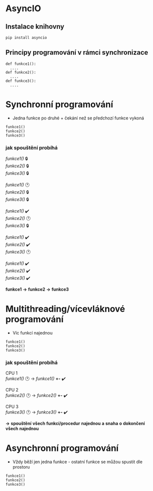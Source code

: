 # AsyncIO 


## Instalace knihovny
```
pip install asyncio
```
## Principy programování v rámci synchronizace
```
def funkce1():
  ....
def funkce2():
  ....
def funkce3():
  ....
```
# Synchronní programování
+ Jedna funkce po druhé + čekání než se předchozí funkce vykoná
```
funkce1()
funkce2()
funkce3()
```
### jak spouštění probíhá
*funkce1()* 🔒  
*funkce2()* 🔒  
*funkce3()* 🔒  

*funkce1()* 🕐  
*funkce2()* 🔒  
*funkce3()* 🔒  

*funkce1()* ✔️  
*funkce2()* 🕐  
*funkce3()* 🔒  

*funkce1()* ✔️  
*funkce2()* ✔️  
*funkce3()* 🕐  

*funkce1()* ✔️  
*funkce2()* ✔️  
*funkce3()* ✔️  

**funkce1** **->** **funkce2** **->** **funkce3**

# Multithreading/vícevláknové programování
+ Víc funkcí najednou
```
funkce1()
funkce2()
funkce3()
```
### jak spouštění probíhá
CPU 1  
*funkce1()* 🕐 -> *funkce1()* **+-** ✔️

CPU 2  
*funkce2()* 🕐 -> *funkce2()* **+-** ✔️

CPU 3  
*funkce3()* 🕐 -> *funkce3()* **+-** ✔️

**->** **spouštění** **všech** **funkcí/procedur** **najednou** **a** **snaha** **o** **dokončení** **všech** **najednou**

# Asynchronní programování
+ Vždy běží jen jedna funkce - ostatní funkce se můžou spustit dle prostoru
```
funkce1()
funkce2()
funkce3()
```
